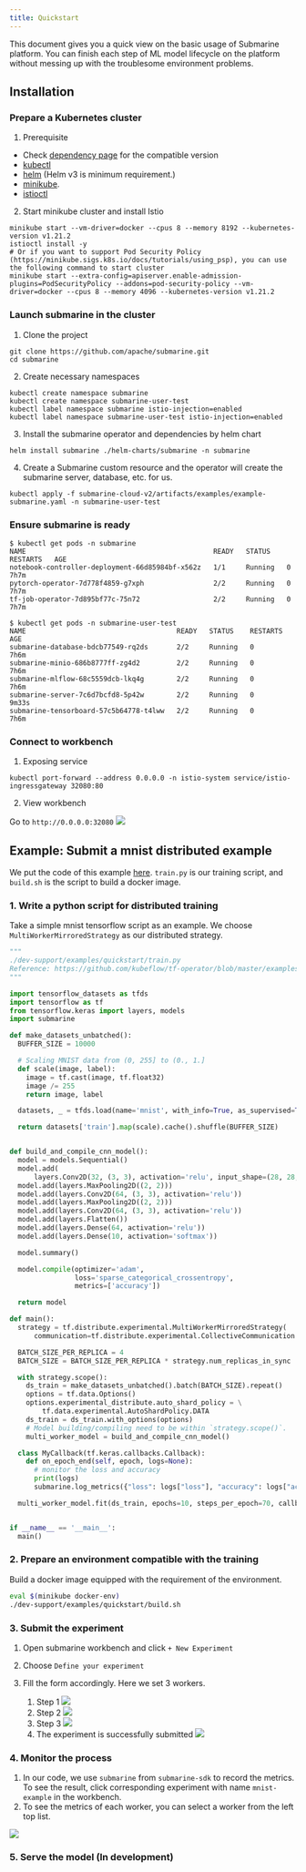 ```yaml
---
title: Quickstart
---
```


<!--
Licensed to the Apache Software Foundation (ASF) under one
or more contributor license agreements.  See the NOTICE file
distributed with this work for additional information
regarding copyright ownership.  The ASF licenses this file
to you under the Apache License, Version 2.0 (the
"License"); you may not use this file except in compliance
with the License.  You may obtain a copy of the License at

  http://www.apache.org/licenses/LICENSE-2.0

Unless required by applicable law or agreed to in writing,
software distributed under the License is distributed on an
"AS IS" BASIS, WITHOUT WARRANTIES OR CONDITIONS OF ANY
KIND, either express or implied.  See the License for the
specific language governing permissions and limitations
under the License.
-->

This document gives you a quick view on the basic usage of Submarine platform. You can finish each step of ML model lifecycle on the platform without messing up with the troublesome environment problems.

## Installation

### Prepare a Kubernetes cluster

1. Prerequisite

- Check [dependency page](../devDocs/Dependencies.md) for the compatible version
- [kubectl](https://kubernetes.io/docs/tasks/tools/install-kubectl/)
- [helm](https://helm.sh/docs/intro/install/) (Helm v3 is minimum requirement.)
- [minikube](https://minikube.sigs.k8s.io/docs/start/).
- [istioctl](https://istio.io/latest/docs/setup/getting-started/#download)

2. Start minikube cluster and install Istio

```
minikube start --vm-driver=docker --cpus 8 --memory 8192 --kubernetes-version v1.21.2
istioctl install -y
# Or if you want to support Pod Security Policy (https://minikube.sigs.k8s.io/docs/tutorials/using_psp), you can use the following command to start cluster
minikube start --extra-config=apiserver.enable-admission-plugins=PodSecurityPolicy --addons=pod-security-policy --vm-driver=docker --cpus 8 --memory 4096 --kubernetes-version v1.21.2
```

### Launch submarine in the cluster

1. Clone the project

```
git clone https://github.com/apache/submarine.git
cd submarine
```

2. Create necessary namespaces

```
kubectl create namespace submarine
kubectl create namespace submarine-user-test
kubectl label namespace submarine istio-injection=enabled
kubectl label namespace submarine-user-test istio-injection=enabled
```

3. Install the submarine operator and dependencies by helm chart

```
helm install submarine ./helm-charts/submarine -n submarine
```

4. Create a Submarine custom resource and the operator will create the submarine server, database, etc. for us.

```
kubectl apply -f submarine-cloud-v2/artifacts/examples/example-submarine.yaml -n submarine-user-test
```

### Ensure submarine is ready

```
$ kubectl get pods -n submarine
NAME                                              READY   STATUS    RESTARTS   AGE
notebook-controller-deployment-66d85984bf-x562z   1/1     Running   0          7h7m
pytorch-operator-7d778f4859-g7xph                 2/2     Running   0          7h7m
tf-job-operator-7d895bf77c-75n72                  2/2     Running   0          7h7m

$ kubectl get pods -n submarine-user-test
NAME                                     READY   STATUS    RESTARTS   AGE
submarine-database-bdcb77549-rq2ds       2/2     Running   0          7h6m
submarine-minio-686b8777ff-zg4d2         2/2     Running   0          7h6m
submarine-mlflow-68c5559dcb-lkq4g        2/2     Running   0          7h6m
submarine-server-7c6d7bcfd8-5p42w        2/2     Running   0          9m33s
submarine-tensorboard-57c5b64778-t4lww   2/2     Running   0          7h6m
```

### Connect to workbench

1. Exposing service

```
kubectl port-forward --address 0.0.0.0 -n istio-system service/istio-ingressgateway 32080:80
```

2. View workbench

Go to `http://0.0.0.0:32080`
![](/img/quickstart-worbench.png)

## Example: Submit a mnist distributed example

We put the code of this example [here](https://github.com/apache/submarine/tree/master/dev-support/examples/quickstart). `train.py` is our training script, and `build.sh` is the script to build a docker image.

### 1. Write a python script for distributed training

Take a simple mnist tensorflow script as an example. We choose `MultiWorkerMirroredStrategy` as our distributed strategy.

```python
"""
./dev-support/examples/quickstart/train.py
Reference: https://github.com/kubeflow/tf-operator/blob/master/examples/v1/distribution_strategy/keras-API/multi_worker_strategy-with-keras.py
"""

import tensorflow_datasets as tfds
import tensorflow as tf
from tensorflow.keras import layers, models
import submarine

def make_datasets_unbatched():
  BUFFER_SIZE = 10000

  # Scaling MNIST data from (0, 255] to (0., 1.]
  def scale(image, label):
    image = tf.cast(image, tf.float32)
    image /= 255
    return image, label

  datasets, _ = tfds.load(name='mnist', with_info=True, as_supervised=True)

  return datasets['train'].map(scale).cache().shuffle(BUFFER_SIZE)


def build_and_compile_cnn_model():
  model = models.Sequential()
  model.add(
      layers.Conv2D(32, (3, 3), activation='relu', input_shape=(28, 28, 1)))
  model.add(layers.MaxPooling2D((2, 2)))
  model.add(layers.Conv2D(64, (3, 3), activation='relu'))
  model.add(layers.MaxPooling2D((2, 2)))
  model.add(layers.Conv2D(64, (3, 3), activation='relu'))
  model.add(layers.Flatten())
  model.add(layers.Dense(64, activation='relu'))
  model.add(layers.Dense(10, activation='softmax'))

  model.summary()

  model.compile(optimizer='adam',
                loss='sparse_categorical_crossentropy',
                metrics=['accuracy'])

  return model

def main():
  strategy = tf.distribute.experimental.MultiWorkerMirroredStrategy(
      communication=tf.distribute.experimental.CollectiveCommunication.AUTO)

  BATCH_SIZE_PER_REPLICA = 4
  BATCH_SIZE = BATCH_SIZE_PER_REPLICA * strategy.num_replicas_in_sync

  with strategy.scope():
    ds_train = make_datasets_unbatched().batch(BATCH_SIZE).repeat()
    options = tf.data.Options()
    options.experimental_distribute.auto_shard_policy = \
        tf.data.experimental.AutoShardPolicy.DATA
    ds_train = ds_train.with_options(options)
    # Model building/compiling need to be within `strategy.scope()`.
    multi_worker_model = build_and_compile_cnn_model()

  class MyCallback(tf.keras.callbacks.Callback):
    def on_epoch_end(self, epoch, logs=None):
      # monitor the loss and accuracy
      print(logs)
      submarine.log_metrics({"loss": logs["loss"], "accuracy": logs["accuracy"]}, epoch)

  multi_worker_model.fit(ds_train, epochs=10, steps_per_epoch=70, callbacks=[MyCallback()])


if __name__ == '__main__':
  main()
```

### 2. Prepare an environment compatible with the training

Build a docker image equipped with the requirement of the environment.

```bash
eval $(minikube docker-env)
./dev-support/examples/quickstart/build.sh
```

### 3. Submit the experiment

1. Open submarine workbench and click `+ New Experiment`
2. Choose `Define your experiment`
3. Fill the form accordingly. Here we set 3 workers.

   1. Step 1
      ![](/img/quickstart-submit-1-0-7-0.png)
   2. Step 2
      ![](/img/quickstart-submit-2-0-7-0.png)
   3. Step 3
      ![](/img/quickstart-submit-3-0-7-0.png)
   4. The experiment is successfully submitted
      ![](/img/quickstart-submit-4-0-7-0.png)

### 4. Monitor the process

1. In our code, we use `submarine` from `submarine-sdk` to record the metrics. To see the result, click corresponding experiment with name `mnist-example` in the workbench.
2. To see the metrics of each worker, you can select a worker from the left top list.

![](/img/quickstart-ui-0-7-0.png)

### 5. Serve the model (In development)
